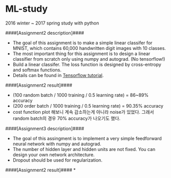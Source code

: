 # ML-study
2016 winter ~ 2017 spring study with python

####[Assignment2 description]####
* The goal of this assignment is to make a simple linear classifer for MNIST, which contains 60,000 handwritten digit images with 10 classes.
* The most important thing for this assignment is to design a linear classifier from scratch only using numpy and autograd. (No tensorflow!)
* Build a linear classifer. The loss function is designed by cross-entropy and softmax functions.
*  Details can be found in [Tensorflow tutorial](https://www.tensorflow.org/tutorials/mnist/beginners/).

####[Assignment2 result]####
* (100 random batch / 1000 training / 0.5 learning rate) = 86~89% accuracy
* (200 order batch / 1000 training / 0.5 learning rate) = 90.35% accuracy
* cost function plot 해보니 계속 감소하는게 아니라 noise가 있었다. 그래서 random batch의 경우 70% accuracy가 나오기도 했다.

####[Assignment3 description]####
* The goal of this assingment is to implement a very simple feedforward neural network with numpy and autograd.
* The number of hidden layer and hidden units are not fixed. You can design your own network architecture.
* Dropout should be used for regularization.

####[Assignment2 result]####
* 
